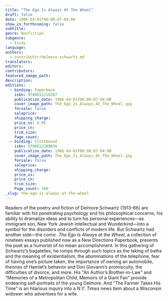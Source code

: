 ```yaml
---
title: "The Ego Is Always At The Wheel"
draft: false
date: 1986-04-01T06:00:07-04:00
show_in_forthcoming: false
subtitle:
genre: Nonfiction
subgenre:
  - Essay
language:
authors:
  - contributor/delmore-schwartz.md
translators:
editors:
contributors:
featured_image_path:
description:
editions:
  - binding: Paperback
    isbn: 9780811210287
    publication_date: 1986-04-01T06:00:07-04:00
    cover_image_path: The_Ego_Is_Always_At_The_Wheel.jpg
    forsale: false
    saleprice:
    shipping_charge:
    price_us: 8.95
    price_cn:
    trim_size:
    Page_count:
  - binding: Clothbound
    isbn: 9780811209830
    publication_date: 1986-04-01T06:00:07-04:00
    cover_image_path: The_Ego_Is_Always_At_The_Wheel.jpg
    forsale: false
    saleprice:
    shipping_charge:
    price_us:
    price_cn:
    trim_size:
    Page_count: 160
_slug: the-ego-is-always-at-the-wheel
---
```


Readers of the poetry and fiction of Delmore Schwartz (1913-66) are familiar with his penetrating psychology and his philosophical concerns, his ability to dramatize ideas and to turn his personal experiences––as immigrant son, New York Jewish intellectual and Wunderkind––into a symbol for the disorders and conflicts of modern life. But Schwartz had another side––the comic. _The Ego Is Always at the Wheel_, a collection of nineteen essays published now as a New Directions Paperbook, presents the poet as a humorist of no mean accomplishment. In this gathering of Schwartz’s bagatelles, he romps through such topics as the taking of baths and the meaning of existentialism, the abominations of the telephone, fear of having one’s picture taken, the importance of owning an automobile, theories of Hamlet’s behavior and Don Giovanni’s promiscuity, the difficulties of divorce, and more. His "An Author’s Brother-in-Law" and "Memories of a Metropolitan Child, Memoirs of a Giant Fan" provide endearing self-portraits of the young Delmore. And "The Farmer Takes His Time" is an hilarious inquiry into a _N.Y. Times_ news item about a Wisconsin widower who advertises for a wife.

